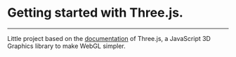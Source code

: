 # Getting started with Three.js.
---
Little project based on the [documentation](http://threejs.org/docs/index.html#Manual/Introduction/Creating_a_scene) of Three.js, a JavaScript 3D Graphics library to make WebGL simpler. 
